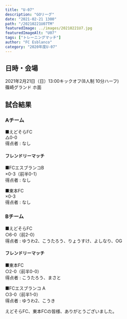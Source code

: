 ```yaml
---
title: "U-07"
description: "GOリーグ"
date: "2021-02-21 1300"
path: "/20210221U07TM"
featuredImage: ../images/20210221U7.jpg
featuredImageAlt: "U07"
tags: ["トレーニングマッチ"]
author: "FC Esblanco"
category: "2020年度U-07"
---
```


## 日時・会場

2021年2月21日（日）13:00キックオフ(8人制 10分ハーフ)<br>
篠崎グランド ホ面

## 試合結果

### Aチーム

■えどそらFC<br>
 △0-0<br>
 得点者 : なし

#### フレンドリーマッチ

■FCエスブランコB<br>
×0-3（前半0-1）<br>
得点者 : なし

■東本FC<br>
×0-3<br>
得点者 : なし

### Bチーム

■えどそらFC<br>
 ○6-0（前2-0）<br>
 得点者 : ゆうわ2、こうたろう、りょうすけ、よしなり、OG


#### フレンドリーマッチ

■東本FC<br>
○2-0（前半0-0）<br>
得点者 : こうたろう、まさと

■FCエスブランコ A<br>
○3-0（前半1-0）<br>
得点者 : ゆうわ2、こうき


えどそらFC、東本FCの皆様、ありがとうございました。
